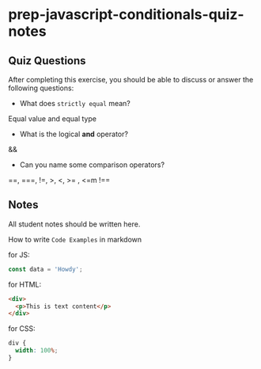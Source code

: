 # prep-javascript-conditionals-quiz-notes

## Quiz Questions

After completing this exercise, you should be able to discuss or answer the following questions:

- What does `strictly equal` mean?

Equal value and equal type

- What is the logical **and** operator?

&&

- Can you name some comparison operators?

==, ===, !=, >, <, >= , <=m !==

## Notes

All student notes should be written here.

How to write `Code Examples` in markdown

for JS:

```javascript
const data = 'Howdy';
```

for HTML:

```html
<div>
  <p>This is text content</p>
</div>
```

for CSS:

```css
div {
  width: 100%;
}
```
